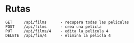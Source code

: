 # Rutas
    GET     /api/films      - recupera todas las peliculas
    POST    /api/films      - crea una pelicla
    PUT     /api/films/4    - edita la pelicula 4
    DELETE  /api/fim/4      - elimina la pelicla 4
